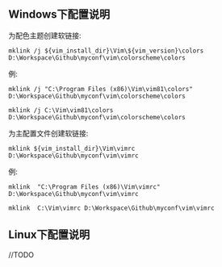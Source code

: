 ## Windows下配置说明
为配色主题创建软链接:
```
mklink /j ${vim_install_dir}\Vim\${vim_version}\colors D:\Workspace\Github\myconf\vim\colorscheme\colors
```
例:
```
mklink /j "C:\Program Files (x86)\Vim\vim81\colors" D:\Workspace\Github\myconf\vim\colorscheme\colors

mklink /j C:\Vim\vim81\colors D:\Workspace\Github\myconf\vim\colorscheme\colors
```
为主配置文件创建软链接:
```
mklink ${vim_install_dir}\Vim\vimrc D:\Workspace\Github\myconf\vim\vimrc
```
例:
```
mklink  "C:\Program Files (x86)\Vim\vimrc" D:\Workspace\Github\myconf\vim\vimrc

mklink  C:\Vim\vimrc D:\Workspace\Github\myconf\vim\vimrc
```
## Linux下配置说明

//TODO